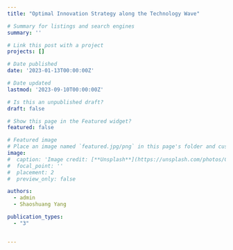 ```yaml
---
title: "Optimal Innovation Strategy along the Technology Wave"

# Summary for listings and search engines
summary: ''

# Link this post with a project
projects: []

# Date published
date: '2023-01-13T00:00:00Z'

# Date updated
lastmod: '2023-09-10T00:00:00Z'

# Is this an unpublished draft?
draft: false

# Show this page in the Featured widget?
featured: false

# Featured image
# Place an image named `featured.jpg/png` in this page's folder and customize its options here.
image:
#  caption: 'Image credit: [**Unsplash**](https://unsplash.com/photos/CpkOjOcXdUY)'
#  focal_point: ''
#  placement: 2
#  preview_only: false

authors:
  - admin
  - Shaoshuang Yang

publication_types:
  - "3"


---
```

